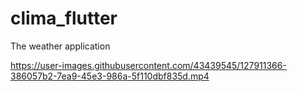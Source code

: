 # clima_flutter

The weather application



https://user-images.githubusercontent.com/43439545/127911366-386057b2-7ea9-45e3-986a-5f110dbf835d.mp4



